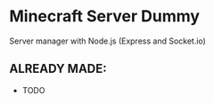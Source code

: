 # Minecraft Server Dummy
Server manager with Node.js (Express and Socket.io)

## ALREADY MADE: 
* TODO

